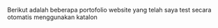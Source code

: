 Berikut adalah beberapa portofolio website yang telah saya test secara otomatis menggunakan katalon
